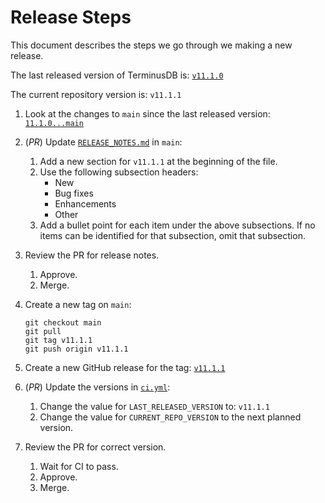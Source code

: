 # Release Steps

This document describes the steps we go through we making a new release.

<!-- [[[cog
import cog
last_released_version = f'`v{LAST_RELEASED_VERSION}`'
last_released_version_link = f'[{last_released_version}](https://github.com/terminusdb/terminusdb/releases/tag/v{LAST_RELEASED_VERSION})'
changes_since_last_released_version_link = f'[`{LAST_RELEASED_VERSION}...main`](https://github.com/terminusdb/terminusdb/compare/v{LAST_RELEASED_VERSION}...main)'
current_repo_version = f'`v{CURRENT_REPO_VERSION}`'
current_repo_version_link = f'[{current_repo_version}](https://github.com/terminusdb/terminusdb/releases/tag/v{CURRENT_REPO_VERSION})'
]]] -->
<!-- [[[end]]] -->

The last released version of TerminusDB is: <!--
[[[cog cog.out(last_released_version_link) ]]] -->
[`v11.1.0`](https://github.com/terminusdb/terminusdb/releases/tag/v11.1.0)
<!-- [[[end]]] -->

The current repository version is: <!--
[[[cog cog.out(current_repo_version) ]]] -->
`v11.1.1`
<!-- [[[end]]] -->

1. Look at the changes to `main` since the last released version: <!--
   [[[cog cog.out(changes_since_last_released_version_link) ]]] -->
   [`11.1.0...main`](https://github.com/terminusdb/terminusdb/compare/v11.1.0...main)
   <!-- [[[end]]] -->

2. (_PR_) Update [`RELEASE_NOTES.md`](./RELEASE_NOTES.md) in `main`:
   1. Add a new section for <!--
      [[[cog cog.out(current_repo_version) ]]] -->
      `v11.1.1`
      <!-- [[[end]]] -->
      at the beginning of the file.
   2. Use the following subsection headers:
      - New
      - Bug fixes
      - Enhancements
      - Other
   3. Add a bullet point for each item under the above subsections. If no items
      can be identified for that subsection, omit that subsection.

3. Review the PR for release notes.
   1. Approve.
   2. Merge.

4. Create a new tag on `main`:
   <!-- [[[cog
   cog.out(f"""
   ```
   git checkout main
   git pull
   git tag v{CURRENT_REPO_VERSION}
   git push origin v{CURRENT_REPO_VERSION}
   ```
   """)
   ]]] -->

   ```
   git checkout main
   git pull
   git tag v11.1.1
   git push origin v11.1.1
   ```
   <!-- [[[end]]] -->

5. Create a new GitHub release for the tag: <!--
   [[[cog cog.out(current_repo_version_link) ]]] -->
   [`v11.1.1`](https://github.com/terminusdb/terminusdb/releases/tag/v11.1.1)
   <!-- [[[end]]] -->

6. (_PR_) Update the versions in [`ci.yml`](../.github/workflows/ci.yml):
   1. Change the value for `LAST_RELEASED_VERSION` to: <!--
      [[[cog cog.out(current_repo_version) ]]] -->
      `v11.1.1`
      <!-- [[[end]]] -->
   2. Change the value for `CURRENT_REPO_VERSION` to the next planned version.

7. Review the PR for correct version.
   1. Wait for CI to pass.
   2. Approve.
   3. Merge.

